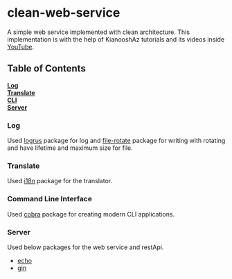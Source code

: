 # clean-web-service
A simple web service implemented with clean architecture.
This implementation is with the help of KianooshAz tutorials
and its videos inside
[YouTube](https://www.youtube.com/watch?v=iQNxYVt5ZYY&list=PLVdhomlRFDQzduTUFnI9oD7VzvU89ADMX).

## Table of Contents
**[Log](#Log)**  
**[Translate](#Translate)**  
**[CLI](#Command-Line-Interface)**  
**[Server](#Server)**  

### Log
Used [logrus](https://github.com/sirupsen/logrus) package for log and
[file-rotate](https://github.com/lestrrat-go/file-rotatelogs) package
for writing with rotating and have lifetime and maximum size for file.  

### Translate
Used [i18n](https://github.com/nicksnyder/go-i18n) package for the 
translator.

### Command Line Interface
Used [cobra](https://github.com/spf13/cobra) package for creating modern CLI applications.

### Server
Used below packages for the web service and restApi.
* [echo](https://echo.labstack.com/)
* [gin](https://github.com/gin-gonic/gin)
